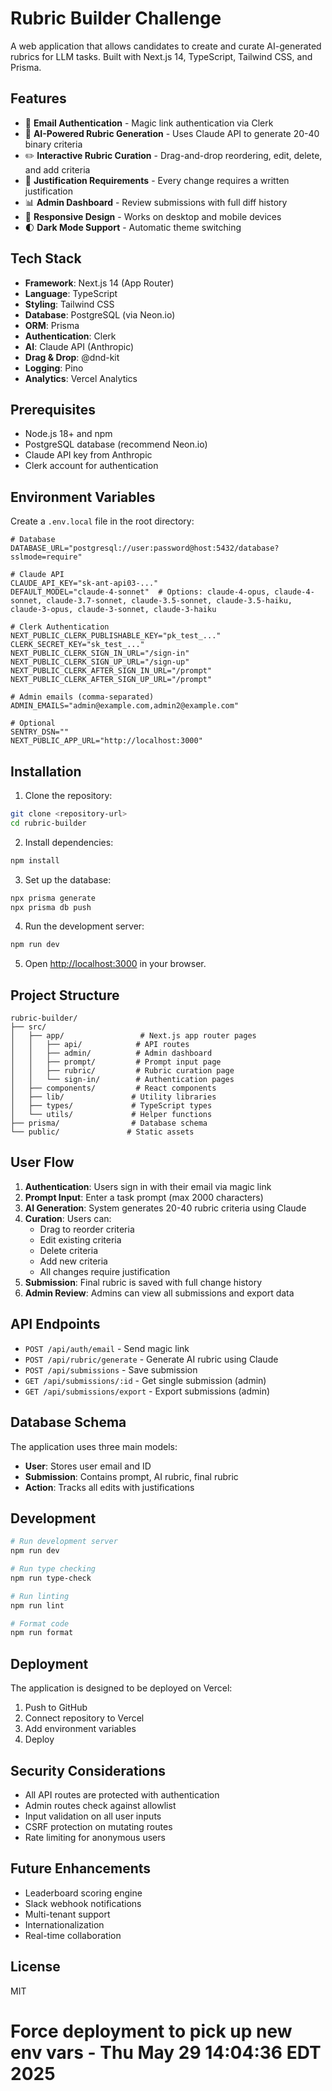 # Rubric Builder Challenge

A web application that allows candidates to create and curate AI-generated rubrics for LLM tasks. Built with Next.js 14, TypeScript, Tailwind CSS, and Prisma.

## Features

- 🔐 **Email Authentication** - Magic link authentication via Clerk
- 🤖 **AI-Powered Rubric Generation** - Uses Claude API to generate 20-40 binary criteria
- ✏️ **Interactive Rubric Curation** - Drag-and-drop reordering, edit, delete, and add criteria
- 📝 **Justification Requirements** - Every change requires a written justification
- 📊 **Admin Dashboard** - Review submissions with full diff history
- 📱 **Responsive Design** - Works on desktop and mobile devices
- 🌓 **Dark Mode Support** - Automatic theme switching

## Tech Stack

- **Framework**: Next.js 14 (App Router)
- **Language**: TypeScript
- **Styling**: Tailwind CSS
- **Database**: PostgreSQL (via Neon.io)
- **ORM**: Prisma
- **Authentication**: Clerk
- **AI**: Claude API (Anthropic)
- **Drag & Drop**: @dnd-kit
- **Logging**: Pino
- **Analytics**: Vercel Analytics

## Prerequisites

- Node.js 18+ and npm
- PostgreSQL database (recommend Neon.io)
- Claude API key from Anthropic
- Clerk account for authentication

## Environment Variables

Create a `.env.local` file in the root directory:

```env
# Database
DATABASE_URL="postgresql://user:password@host:5432/database?sslmode=require"

# Claude API
CLAUDE_API_KEY="sk-ant-api03-..."
DEFAULT_MODEL="claude-4-sonnet"  # Options: claude-4-opus, claude-4-sonnet, claude-3.7-sonnet, claude-3.5-sonnet, claude-3.5-haiku, claude-3-opus, claude-3-sonnet, claude-3-haiku

# Clerk Authentication
NEXT_PUBLIC_CLERK_PUBLISHABLE_KEY="pk_test_..."
CLERK_SECRET_KEY="sk_test_..."
NEXT_PUBLIC_CLERK_SIGN_IN_URL="/sign-in"
NEXT_PUBLIC_CLERK_SIGN_UP_URL="/sign-up"
NEXT_PUBLIC_CLERK_AFTER_SIGN_IN_URL="/prompt"
NEXT_PUBLIC_CLERK_AFTER_SIGN_UP_URL="/prompt"

# Admin emails (comma-separated)
ADMIN_EMAILS="admin@example.com,admin2@example.com"

# Optional
SENTRY_DSN=""
NEXT_PUBLIC_APP_URL="http://localhost:3000"
```

## Installation

1. Clone the repository:
```bash
git clone <repository-url>
cd rubric-builder
```

2. Install dependencies:
```bash
npm install
```

3. Set up the database:
```bash
npx prisma generate
npx prisma db push
```

4. Run the development server:
```bash
npm run dev
```

5. Open [http://localhost:3000](http://localhost:3000) in your browser.

## Project Structure

```
rubric-builder/
├── src/
│   ├── app/                 # Next.js app router pages
│   │   ├── api/            # API routes
│   │   ├── admin/          # Admin dashboard
│   │   ├── prompt/         # Prompt input page
│   │   ├── rubric/         # Rubric curation page
│   │   └── sign-in/        # Authentication pages
│   ├── components/         # React components
│   ├── lib/               # Utility libraries
│   ├── types/             # TypeScript types
│   └── utils/             # Helper functions
├── prisma/                # Database schema
└── public/               # Static assets
```

## User Flow

1. **Authentication**: Users sign in with their email via magic link
2. **Prompt Input**: Enter a task prompt (max 2000 characters)
3. **AI Generation**: System generates 20-40 rubric criteria using Claude
4. **Curation**: Users can:
   - Drag to reorder criteria
   - Edit existing criteria
   - Delete criteria
   - Add new criteria
   - All changes require justification
5. **Submission**: Final rubric is saved with full change history
6. **Admin Review**: Admins can view all submissions and export data

## API Endpoints

- `POST /api/auth/email` - Send magic link
- `POST /api/rubric/generate` - Generate AI rubric using Claude
- `POST /api/submissions` - Save submission
- `GET /api/submissions/:id` - Get single submission (admin)
- `GET /api/submissions/export` - Export submissions (admin)

## Database Schema

The application uses three main models:

- **User**: Stores user email and ID
- **Submission**: Contains prompt, AI rubric, final rubric
- **Action**: Tracks all edits with justifications

## Development

```bash
# Run development server
npm run dev

# Run type checking
npm run type-check

# Run linting
npm run lint

# Format code
npm run format
```

## Deployment

The application is designed to be deployed on Vercel:

1. Push to GitHub
2. Connect repository to Vercel
3. Add environment variables
4. Deploy

## Security Considerations

- All API routes are protected with authentication
- Admin routes check against allowlist
- Input validation on all user inputs
- CSRF protection on mutating routes
- Rate limiting for anonymous users

## Future Enhancements

- Leaderboard scoring engine
- Slack webhook notifications
- Multi-tenant support
- Internationalization
- Real-time collaboration

## License

MIT
# Force deployment to pick up new env vars - Thu May 29 14:04:36 EDT 2025
